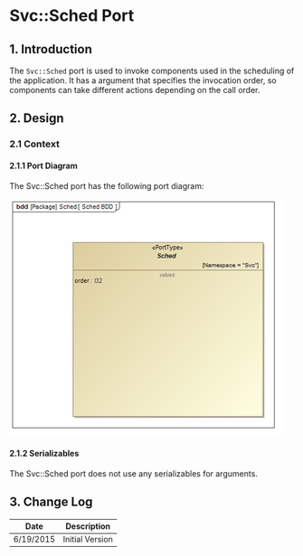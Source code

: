 # Svc::Sched Port

## 1. Introduction

The `Svc::Sched` port is used to invoke components used in the scheduling of the application. 
It has a argument that specifies the invocation order, so components can take different actions depending on the call order.

## 2. Design

### 2.1 Context

#### 2.1.1 Port Diagram

The Svc::Sched port has the following port diagram:

![Svc::Sched Diagram](img/SchedBDD.jpg "Svc::Sched Port")

#### 2.1.2 Serializables

The Svc::Sched port does not use any serializables for arguments.

## 3. Change Log

Date | Description
---- | -----------
6/19/2015 |  Initial Version



